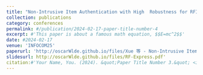 ```yaml
---
title: "Non-Intrusive Item Authentication with High  Robustness for RFID-Enabled Logistics"
collection: publications
category: conferences
permalink: #/publication/2024-02-17-paper-title-number-4
excerpt: #'This paper is about a famous math equation, $$E=mc^2$$'
date: #2024-02-17
venue: 'INFOCOM25'
paperurl: 'http://oscarWlde.github.io/files/Xue 等 - Non-Intrusive Item Authentication with High Robustness for RFID-Enabled Logistics.pdf.pdf'
slidesurl: http://oscarWlde.github.io/files/RF-Express.pdf'
citation:#'Your Name, You. (2024). &quot;Paper Title Number 3.&quot; <i>GitHub Journal of Bugs</i>. 1(3).'
---
```



